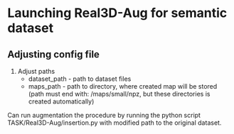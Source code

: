 # Launching Real3D-Aug for semantic dataset

## Adjusting config file

1. Adjust paths
   - dataset_path - path to dataset files
   - maps_path - path to directory, where created map will be stored (path must end with: /maps/small/npz, but these directories is created automatically)

Can run augmentation the procedure by running the python script TASK/Real3D-Aug/insertion.py with modified path to the original dataset.
